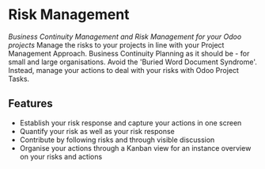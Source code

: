 Risk Management
===============

*Business Continuity Management and Risk Management for your Odoo projects*
Manage the risks to your projects in line with your Project Management Approach. Business Continuity Planning as it should be - for small and large organisations. Avoid the 'Buried Word Document Syndrome'. Instead, manage your actions to deal with your risks with Odoo Project Tasks.

Features
--------

* Establish your risk response and capture your actions in one screen
* Quantify your risk as well as your risk response
* Contribute by following risks and through visible discussion
* Organise your actions through a Kanban view for an instance overview on your risks and actions

